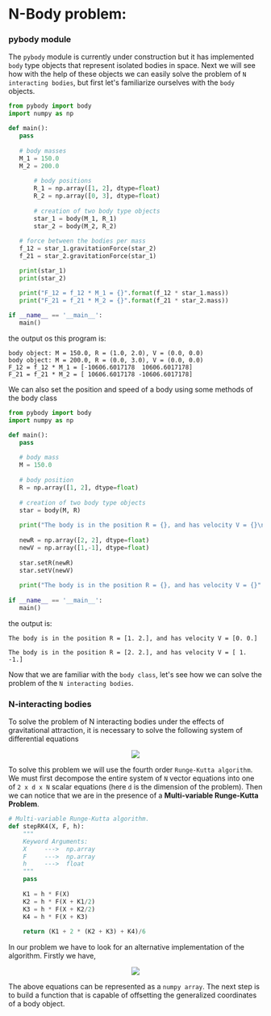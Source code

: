 # N-Body problem:
### pybody module
 The ```pybody``` module is currently under construction but it has implemented ```body``` type objects that represent isolated bodies in space. Next we will see how with the help of these objects we can easily solve the problem of ```N interacting bodies```, but first let's familiarize ourselves with the ```body``` objects.
 ```python
 from pybody import body
 import numpy as np
 
 def main():
 	pass
  
 	# body masses
 	M_1 = 150.0
 	M_2 = 200.0
  	
	    # body positions
	    R_1 = np.array([1, 2], dtype=float)
	    R_2 = np.array([0, 3], dtype=float)
  	
	    # creation of two body type objects
	    star_1 = body(M_1, R_1)
	    star_2 = body(M_2, R_2)
  
  	# force between the bodies per mass
  	f_12 = star_1.gravitationForce(star_2)
  	f_21 = star_2.gravitationForce(star_1)

   	print(star_1)
   	print(star_2)

   	print("F_12 = f_12 * M_1 = {}".format(f_12 * star_1.mass))
   	print("F_21 = f_21 * M_2 = {}".format(f_21 * star_2.mass))
  
 if __name__ == '__main__':
	main()
 ```
the output os this program is:
```console
body object: M = 150.0, R = (1.0, 2.0), V = (0.0, 0.0)
body object: M = 200.0, R = (0.0, 3.0), V = (0.0, 0.0)
F_12 = f_12 * M_1 = [-10606.6017178  10606.6017178]
F_21 = f_21 * M_2 = [ 10606.6017178 -10606.6017178]
```
We can also set the position and speed of a body using some methods of the body class
 ```python
 from pybody import body
 import numpy as np
 
 def main():
  	pass
  
  	# body mass
  	M = 150.0
  
  	# body position
  	R = np.array([1, 2], dtype=float)
  
  	# creation of two body type objects
  	star = body(M, R)
  
  	print("The body is in the position R = {}, and has velocity V = {}\n".format(star.rVec, star.vVec))
  
  	newR = np.array([2, 2], dtype=float)
  	newV = np.array([1,-1], dtype=float)
  
  	star.setR(newR)
  	star.setV(newV)
  
  	print("The body is in the position R = {}, and has velocity V = {}".format(star.rVec, star.vVec))
  
 if __name__ == '__main__':
	main()
 ```
the output is:
```console
The body is in the position R = [1. 2.], and has velocity V = [0. 0.]

The body is in the position R = [2. 2.], and has velocity V = [ 1. -1.]
```
Now that we are familiar with the ```body class```, let's see how we can solve the problem of the ```N interacting bodies```.

### N-interacting bodies
To solve the problem of N interacting bodies under the effects of gravitational attraction, it is necessary to solve the following system of differential equations

<p align="center">
  <img src="https://user-images.githubusercontent.com/37045478/79851559-ded6a580-839b-11ea-98fc-a398c7252e19.gif">
</p>

To solve this problem we will use the fourth order ```Runge-Kutta algorithm```. We must first decompose the entire system of ```N``` vector equations into one of ```2 x d x N``` scalar equations (here ```d``` is the dimension of the problem). Then we can notice that we are in the presence of a **Multi-variable Runge-Kutta Problem**.

```python
# Multi-variable Runge-Kutta algorithm.
def stepRK4(X, F, h):
	"""
	Keyword Arguments:
	X     --->  np.array
	F     --->  np.array
	h     --->  float
	"""
	pass
	
	K1 = h * F(X)
	K2 = h * F(X + K1/2)
	K3 = h * F(X + K2/2)
	K4 = h * F(X + K3)
	
	return (K1 + 2 * (K2 + K3) + K4)/6
```
In our problem we have to look for an alternative implementation of the algorithm. Firstly we have,

<p align="center">
  <img src="https://user-images.githubusercontent.com/37045478/79925935-06685500-8412-11ea-99e7-50f86219ce22.gif">
</p>

The above equations can be represented as a ```numpy array```. The next step is to build a function that is capable of offsetting the generalized coordinates of a body object.
